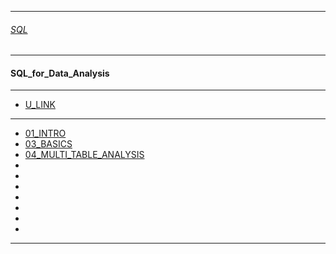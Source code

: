 
---

###### [SQL](https://github.com/ttltrk/TTT/tree/master/SQL/SQL.md)

---

#### SQL_for_Data_Analysis

---

* [U_LINK]()

---

* [01_INTRO](https://github.com/ttltrk/TTT/tree/master/SQL/SQL_DATA_ANALYSIS/01_INTRO/01_INTRO.md)
* [03_BASICS](https://github.com/ttltrk/TTT/tree/master/SQL/SQL_DATA_ANALYSIS/03_BASICS/03_BASICS.md)
* [04_MULTI_TABLE_ANALYSIS](https://github.com/ttltrk/TTT/tree/master/SQL/SQL_DATA_ANALYSIS/04_MULTI_TABLE_ANALYSIS/04_MULTI_TABLE_ANALYSIS.md)
* []()
* []()
* []()
* []()
* []()
* []()
* []()

---
